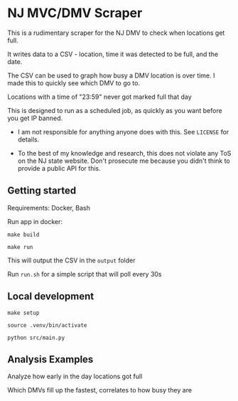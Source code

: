 # NJ MVC/DMV Scraper

This is a rudimentary scraper for the NJ DMV to check when locations get full.

It writes data to a CSV - location, time it was detected to be full, and the date. 

The CSV can be used to graph how busy a DMV location is over time. I made this to quickly see which DMV to go to.

Locations with a time of "23:59" never got marked full that day

This is designed to run as a scheduled job, as quickly as you want before you get IP banned. 


* I am not responsible for anything anyone does with this. See `LICENSE` for details.

* To the best of my knowledge and research, this does not violate any ToS on the NJ state website. Don't prosecute me because you didn't think to provide a public API for this.


## Getting started

Requirements: Docker, Bash

Run app in docker:

`make build`

`make run`

This will output the CSV in the `output` folder

Run `run.sh` for a simple script that will poll every 30s

## Local development

`make setup`

`source .venv/bin/activate`

`python src/main.py`

## Analysis Examples

Analyze how early in the day locations got full

Which DMVs fill up the fastest, correlates to how busy they are